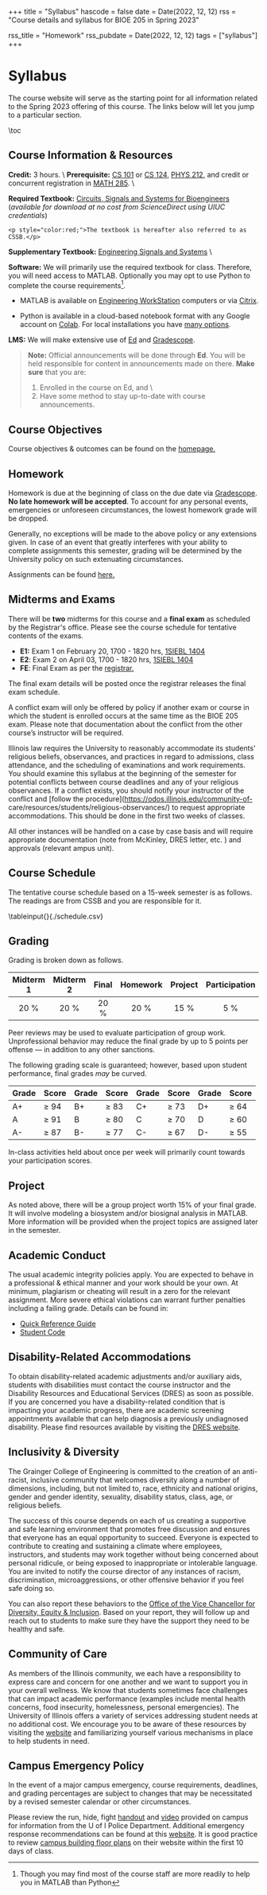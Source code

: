+++
title = "Syllabus"
hascode = false 
date = Date(2022, 12, 12)
rss = "Course details and syllabus for BIOE 205 in Spring 2023"

rss_title = "Homework"
rss_pubdate = Date(2022, 12, 12)
tags = ["syllabus"]
+++


# Syllabus

The course website will serve as the starting point for all information related
to the Spring 2023 offering of this course. The links below will let you jump
to a particular section.

\toc

## Course Information & Resources

**Credit:** 3 hours. \\
**Prerequisite:** [CS 101](https://courses.illinois.edu/schedule/2023/spring/CS/101) or 
[CS 124](https://courses.illinois.edu/schedule/2023/spring/CS/124),
[PHYS 212](https://courses.illinois.edu/schedule/2023/spring/PHYS/212), and credit or 
concurrent registration in [MATH 285](https://courses.illinois.edu/schedule/2023/spring/MATH/28). \\


**Required Textbook:** [Circuits, Signals and Systems for Bioengineers](https://www.sciencedirect.com/book/9780128093955/circuits-signals-and-systems-for-bioengineers) (_available for download at no cost from ScienceDirect using UIUC credentials_)

~~~
<p style="color:red;">The textbook is hereafter also referred to as CSSB.</p>
~~~
**Supplementary Textbook:** [Engineering Signals and
Systems](https://ss2.eecs.umich.edu) \\

**Software:** We will primarily use the required textbook for class. Therefore,
you will need access to MATLAB. Optionally you may opt to use Python to
complete the course requirements[^1].

* MATLAB is available on [Engineering WorkStation](https://engrit.illinois.edu/ews) computers or via [Citrix](https://engrit.illinois.edu/services/instructional-services/remote-connections-citrix). 

* Python is available in a cloud-based notebook format with any Google account on [Colab](https://colab.research.google.com). For local installations you have [many options](https://docs.conda.io/projects/conda/en/stable/user-guide/install/download.html).

**LMS:** We will make extensive use of [Ed](https://edstem.org/us/join/ngTUR5) and [Gradescope](). 

> **Note:** Official announcements will be done through **Ed**. You will be held responsible for content in announcements made on there. **Make sure** that you are:
> 1. Enrolled in the course on Ed, and \\
> 1. Have some method to stay up-to-date with course announcements.

## Course Objectives
Course objectives & outcomes can be found on the [homepage.](/#course_outcomes)

## Homework
Homework is due at the beginning of class on the due date via [Gradescope]().
**No late homework will be accepted**. To account for any personal events, 
emergencies or unforeseen circumstances, the lowest homework grade will be dropped. 

Generally, no exceptions will be made to the above policy or any extensions
given. In case of an event that greatly interferes with your ability to
complete assignments this semester, grading will be determined by the
University policy on such extenuating circumstances.

Assignments can be found [here.](/homework#assignments)

## Midterms and Exams
There will be **two** midterms for this course and a **final exam** as
scheduled by the Registrar's office. Please see the course schedule for
tentative contents of the exams. 

 - **E1:** Exam 1 on February 20, 1700 - 1820 hrs, [1SIEBL
   1404](https://www.campus-maps.com/uiuc/siebel-center-for-computer-sci/)
 - **E2**: Exam 2 on April 03, 1700 - 1820 hrs, [1SIEBL
   1404](https://www.campus-maps.com/uiuc/siebel-center-for-computer-sci/)
 - **FE**: Final Exam as per the [registrar.](https://registrar.illinois.edu/courses-grades/final-exam-schedule-public/)

The final exam details will be posted once the registrar releases the final
exam schedule. 

A conflict exam will only be offered by policy if another exam or course in which
the student is enrolled occurs at the same time as the BIOE 205 exam. Please
note that documentation about the conflict from the other course’s instructor will
be required. 

Illinois law requires the University to reasonably accommodate its students'
religious beliefs, observances, and practices in regard to admissions, class
attendance, and the scheduling of examinations and work requirements. You
should examine this syllabus at the beginning of the semester for potential
conflicts between course deadlines and any of your religious observances. If a
conflict exists, you should notify your instructor of the conflict and [follow
the procedure](https://odos.illinois.edu/community-of-
care/resources/students/religious-observances/) to request appropriate
accommodations. This should be done in the first two weeks of classes.

All other instances will be handled on a case by case basis and will require
appropriate documentation (note from McKinley, DRES letter, etc. ) and
approvals (relevant ampus unit). 


## Course Schedule
The tentative course schedule based on a 15-week semester is as follows. The
readings are from CSSB and you are responsible for it.  

\tableinput{}{./schedule.csv}

## Grading

Grading is broken down as follows. 

| Midterm 1	| Midterm 2	| Final 	| Homework	| Project	| Participation |
| :----:	| :----:	| :----:	| :----:	| :----:	| :----:	|
| 20 %   	| 20 %   	| 20 %   	| 20 %     	| 15 %    	|  5 %          |

Peer reviews may be used to evaluate participation of group work.
Unprofessional behavior may reduce the final grade by up to 5 points per
offense — in addition to any other sanctions. 

The following grading scale is guaranteed; however, based upon student
performance, final grades *may* be curved.

| Grade | Score  | Grade | Score | Grade | Score  | Grade | Score  |
|-------|--------|-------|-------|-------|--------|-------|--------|
| A+    | ≥ 94   | B+    | ≥ 83  | C+    | ≥ 73   | D+    | ≥ 64   |
| A     | ≥ 91   | B     | ≥ 80  | C     | ≥ 70   | D     | ≥ 60   |
| A-    | ≥ 87   | B-    | ≥ 77  | C-    | ≥ 67   | D-    | ≥ 55   |

In-class activities held about once per week will primarily count towards your
participation scores. 

## Project 

As noted above, there will be a group project worth 15% of your final grade. It
will involve modeling a biosystem and/or biosignal analysis in MATLAB. More
information will be provided when the project topics are assigned later in the
semester. 

## Academic Conduct

The usual academic integrity policies apply. You are expected to behave in a
professional & ethical manner and your work should be your own. At minimum,
plagiarism or cheating will result in a zero for the relevant assignment. More
severe ethical violations can warrant further penalties including a failing
grade. Details can be found in:

* [Quick Reference Guide](https://provost.illinois.edu/policies/policies/academic-integrity/students-quick-reference-guide-to-academic-integrity/)
* [Student Code](https://studentcode.illinois.edu/article1/part4/1-401/) 

## Disability-Related Accommodations
To obtain disability-related academic adjustments and/or auxiliary aids,
students with disabilities must contact the course instructor and the
Disability Resources and Educational Services (DRES) as soon as possible. If
you are concerned you have a disability-related condition that is impacting
your academic progress, there are academic screening appointments available
that can help diagnosis a previously undiagnosed disability. Please find
resources available by visiting the [DRES website](https://www.disability.illinois.edu).


## Inclusivity & Diversity 

The Grainger College of Engineering is committed to the creation of an
anti-racist, inclusive community that welcomes diversity along a number of
dimensions, including, but not limited to, race, ethnicity and national
origins, gender and gender identity, sexuality, disability status, class, age,
or religious beliefs.

The success of this course depends on each of us creating a supportive and safe
learning environment that promotes free discussion and ensures that everyone
has an equal opportunity to succeed. Everyone is expected to contribute to
creating and sustaining a climate where employees, instructors, and students
may work together without being concerned about personal ridicule, or being
exposed to inappropriate or intolerable language. You are invited to notify the
course director of any instances of racism, discrimination, microaggressions,
or other offensive behavior if you feel safe doing so.

You can also report these behaviors to the [Office of the Vice
Chancellor for Diversity, Equity &
Inclusion](https://diversity.illinois.edu/diversity-campus-culture/belonging-resources/).
Based on your report, they will follow up and reach out to students to
make sure they have the support they need to be healthy and safe.

## Community of Care
As members of the Illinois community, we each have a responsibility to express
care and concern for one another and we want to support you in your overall
wellness. We know that students sometimes face challenges that can impact
academic performance (examples include mental health concerns, food insecurity,
homelessness, personal emergencies). The University of Illinois offers a
variety of services addressing student needs at no additional cost. We
encourage you to be aware of these resources by visiting the
[website](https://odos.illinois.edu/community-of-care/) and familiarizing
yourself various mechanisms in place to help students in need. 

## Campus Emergency Policy

In the event of a major campus emergency, course requirements, deadlines, and
grading percentages are subject to changes that may be necessitated by a
revised semester calendar or other circumstances.

Please review the run, hide, fight
[handout](https://police.illinois.edu/wp-content/uploads/syllabus-attachment.pdf) and
[video](https://mediaspace.illinois.edu/media/t/1_bbti3ec5) provided on campus for
information from the U of I Police Department. Additional emergency response
recommendations can be found at this
[website](https://police.illinois.edu/em/run-hide-fight/). It is good
practice to review [campus building floor
plans](http://police.illinois.edu/emergency-preparedness/building-emergency-action-plans/.)
on their website within the first 10 days of class.

[^1]: Though you may find most of the course staff are more readily to help you in MATLAB than Python
